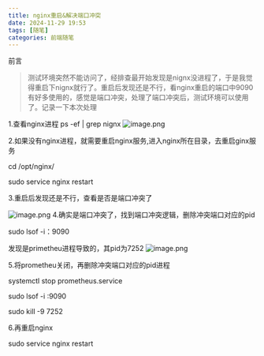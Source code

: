 ```yaml
---
title: nginx重启&解决端口冲突
date: 2024-11-29 19:53
tags: [随笔]
categories: 前端随笔
---
```


前言

> 测试环境突然不能访问了，经排查最开始发现是nignx没进程了，于是我觉得重启下nignx就行了。重启后发现还是不行，看nginx重启的端口中9090有好多使用的，感觉是端口冲突，处理了端口冲突后，测试环境可以使用了。记录一下本次处理

1.查看nginx进程
ps -ef | grep nignx
![image.png](https://p0-xtjj-private.juejin.cn/tos-cn-i-73owjymdk6/ea047eef21d446699db635c77614f636~tplv-73owjymdk6-jj-mark-v1:0:0:0:0:5o6Y6YeR5oqA5pyv56S-5Yy6IEAg6ICA6ICA5YiH5YWL6Ze554Gs:q75.awebp?policy=eyJ2bSI6MywidWlkIjoiMTc4MTY4MTExNjY3OTg1NCJ9&rk3s=f64ab15b&x-orig-authkey=f32326d3454f2ac7e96d3d06cdbb035152127018&x-orig-expires=1733464045&x-orig-sign=Ht1b30zyMgOHYk4CHEpBerbJ4h4%3D)

2.如果没有nginx进程，就需要重启nginx服务,进入nginx所在目录，去重启ginx服务

cd /opt/nginx/

sudo service nginx restart

3.重启后发现还是不行，查看是否是端口冲突了

![image.png](https://p0-xtjj-private.juejin.cn/tos-cn-i-73owjymdk6/04e86eaf09524063ab275f0b04f4e029~tplv-73owjymdk6-jj-mark-v1:0:0:0:0:5o6Y6YeR5oqA5pyv56S-5Yy6IEAg6ICA6ICA5YiH5YWL6Ze554Gs:q75.awebp?policy=eyJ2bSI6MywidWlkIjoiMTc4MTY4MTExNjY3OTg1NCJ9&rk3s=f64ab15b&x-orig-authkey=f32326d3454f2ac7e96d3d06cdbb035152127018&x-orig-expires=1733464045&x-orig-sign=TunCKAQQbUjA6hxCvXnRtqyHKFw%3D)
4.确实是端口冲突了，找到端口冲突逻辑，删除冲突端口对应的pid

sudo lsof -i：9090

发现是primetheu进程导致的，其pid为7252
![image.png](https://p0-xtjj-private.juejin.cn/tos-cn-i-73owjymdk6/e39b21196de84367afbfe8c529fdc60d~tplv-73owjymdk6-jj-mark-v1:0:0:0:0:5o6Y6YeR5oqA5pyv56S-5Yy6IEAg6ICA6ICA5YiH5YWL6Ze554Gs:q75.awebp?policy=eyJ2bSI6MywidWlkIjoiMTc4MTY4MTExNjY3OTg1NCJ9&rk3s=f64ab15b&x-orig-authkey=f32326d3454f2ac7e96d3d06cdbb035152127018&x-orig-expires=1733464045&x-orig-sign=xoznwxqROzSj4zFEdvcr1hUqqpM%3D)

5.将prometheu关闭，再删除冲突端口对应的pid进程

systemctl stop prometheus.service

sudo lsof -i :9090

sudo kill -9 7252

6.再重启nginx

sudo service nginx restart